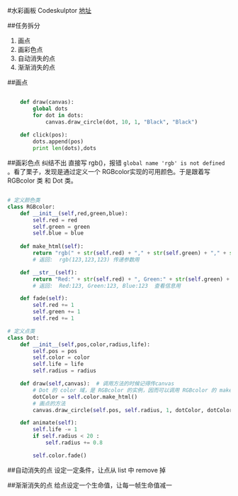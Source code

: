 #水彩画板
Codeskulptor [地址](http://www.codeskulptor.org/#user39_pgdhZaiK8h_1.py)

##任务拆分

1. 画点
2. 画彩色点
3. 自动消失的点
4. 渐渐消失的点


##画点

```Python

	def draw(canvas):
	    global dots
	    for dot in dots:
	        canvas.draw_circle(dot, 10, 1, "Black", "Black")
	 
	def click(pos):  
	    dots.append(pos)
	    print len(dots),dots
```

##画彩色点
纠结不出
直接写 rgb()，报错 ``global name 'rgb' is not defined`` 。看了栗子，发现是通过定义一个 RGBcolor实现的可用颜色。于是跟着写 RGBcolor 类 和 Dot 类。

```Python

# 定义颜色类
class RGBcolor:
    def __init__(self,red,green,blue):
        self.red = red
        self.green = green
        self.blue = blue
        
    def make_html(self):
        return "rgb(" + str(self.red) + "," + str(self.green) + "," + str(self.blue) + ")"
        # 返回:  rgb(123,123,123) 传递参数用

    def __str__(self):
        return "Red:" + str(self.red) + ", Green:" + str(self.green) + ", Blue:" + str(self.blue)
        # 返回:  Red:123, Green:123, Blue:123  查看信息用

    def fade(self):
        self.red += 1
        self.green += 1
        self.red += 1

# 定义点类
class Dot:
    def __init__(self,pos,color,radius,life):
        self.pos = pos
        self.color = color
        self.life = life
        self.radius = radius

    def draw(self,canvas):  # 调用方法的时候记得传canvas
        # Dot 的 color 域，是 RGBcolor 的实例，因而可以调用 RGBcolor 的 make_html 方法
        dotColor = self.color.make_html()
        # 画点的方法
        canvas.draw_circle(self.pos, self.radius, 1, dotColor, dotColor)

    def animate(self):
        self.life -= 1
        if self.radius < 20 :
            self.radius += 0.8

        self.color.fade()

```


##自动消失的点
设定一定条件，让点从 list 中 remove 掉


##渐渐消失的点
给点设定一个生命值，让每一帧生命值减一